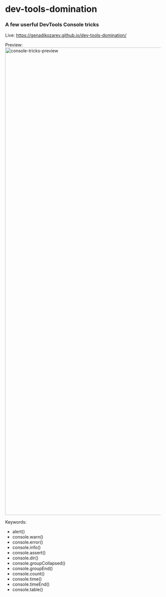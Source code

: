 # dev-tools-domination

### A few userful DevTools Console tricks

Live: https://genadikozarev.github.io/dev-tools-domination/

Preview:
<img width="1510" alt="console-tricks-preview" src="https://github.com/user-attachments/assets/6d157800-38b6-4719-82ab-9487fe5e2446">

Keywords:
- alert()
- console.warn()
- console.error()
- console.info()
- console.assert()
- console.dir()
- console.groupCollapsed()
- console.groupEnd()
- console.count()
- console.time()
- console.timeEnd()
- console.table()
